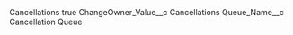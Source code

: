 <?xml version="1.0" encoding="UTF-8"?>
<CustomMetadata xmlns="http://soap.sforce.com/2006/04/metadata" xmlns:xsi="http://www.w3.org/2001/XMLSchema-instance" xmlns:xsd="http://www.w3.org/2001/XMLSchema">
    <label>Cancellations</label>
    <protected>true</protected>
    <values>
        <field>ChangeOwner_Value__c</field>
        <value xsi:type="xsd:string">Cancellations</value>
    </values>
    <values>
        <field>Queue_Name__c</field>
        <value xsi:type="xsd:string">Cancellation Queue</value>
    </values>
</CustomMetadata>
